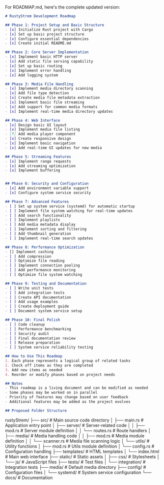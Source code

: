 For ROADMAP.md, here's the complete updated version:

```markdown
# RustyStrem Development Roadmap

## Phase 1: Project Setup and Basic Structure
- [x] Initialize Rust project with Cargo
- [x] Set up basic project structure
- [x] Configure essential dependencies
- [x] Create initial README.md

## Phase 2: Core Server Implementation
- [x] Implement basic HTTP server
- [x] Add static file serving capability
- [x] Set up basic routing
- [x] Implement error handling
- [x] Add logging system

## Phase 3: Media File Handling
- [x] Implement media directory scanning
- [x] Add file type detection
- [x] Create media file metadata extraction
- [x] Implement basic file streaming
- [x] Add support for common media formats
- [x] Implement real-time media directory updates

## Phase 4: Web Interface
- [x] Design basic UI layout
- [x] Implement media file listing
- [?] Add media player component
- [x] Create responsive design
- [x] Implement basic navigation
- [x] Add real-time UI updates for new media

## Phase 5: Streaming Features
- [x] Implement range requests
- [x] Add streaming optimization
- [x] Implement buffering


## Phase 6: Security and Configuration
- [x] Add environment variable support
- [x] Configure system service security

## Phase 7: Advanced Features
- [ ] Set up system service (systemd) for automatic startup
- [ ] Implement file system watching for real-time updates
- [ ] Add search functionality
- [ ] Implement playlists
- [ ] Add media metadata display
- [ ] Implement sorting and filtering
- [ ] Add thumbnail generation
- [ ] Implement real-time search updates

## Phase 8: Performance Optimization
- [] Implement caching
- [ ] Add compression
- [ ] Optimize file reading
- [ ] Implement connection pooling
- [ ] Add performance monitoring
- [ ] Optimize file system watching

## Phase 9: Testing and Documentation
- [ ] Write unit tests
- [ ] Add integration tests
- [ ] Create API documentation
- [ ] Add usage examples
- [ ] Create deployment guide
- [ ] Document system service setup

## Phase 10: Final Polish
- [ ] Code cleanup
- [ ] Performance benchmarking
- [ ] Security audit
- [ ] Final documentation review
- [ ] Release preparation
- [ ] System service reliability testing

## How to Use This Roadmap
1. Each phase represents a logical group of related tasks
2. Check off items as they are completed
3. Add new items as needed
4. Reorder or modify phases based on project needs

## Notes
- This roadmap is a living document and can be modified as needed
- Some phases may be worked on in parallel
- Priority of features may change based on user feedback
- Additional features may be added as the project evolves

## Proposed Folder Structure
```
rustyStrem/
├── src/                    # Main source code directory
│   ├── main.rs            # Application entry point
│   ├── server/            # Server-related code
│   │   ├── mod.rs         # Server module definition
│   │   └── routes.rs      # Route handlers
│   ├── media/             # Media handling code
│   │   ├── mod.rs         # Media module definition
│   │   └── scanner.rs     # Media file scanning logic
│   └── utils/             # Utility functions
│       ├── mod.rs         # Utils module definition
│       └── config.rs      # Configuration handling
├── templates/             # HTML templates
│   └── index.html        # Main web interface
├── static/               # Static assets
│   ├── css/             # Stylesheets
│   └── js/              # JavaScript files
├── tests/               # Test files
│   └── integration/     # Integration tests
├── media/              # Default media directory
├── config/             # Configuration files
│   └── systemd/        # System service configuration
└── docs/              # Documentation